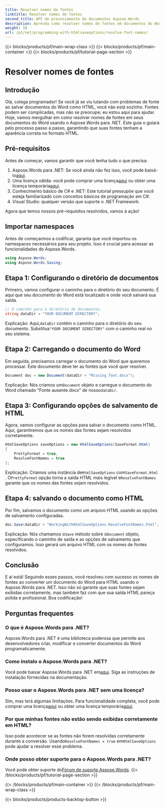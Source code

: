 ```yaml
---
title: Resolver nomes de fontes
linktitle: Resolver nomes de fontes
second_title: API de processamento de documentos Aspose.Words
description: Aprenda como resolver nomes de fontes em documentos do Word ao converter para HTML usando o Aspose.Words para .NET. Guia passo a passo com explicações detalhadas.
weight: 10
url: /pt/net/programming-with-htmlsaveoptions/resolve-font-names/
---
```


{{< blocks/products/pf/main-wrap-class >}}
{{< blocks/products/pf/main-container >}}
{{< blocks/products/pf/tutorial-page-section >}}

# Resolver nomes de fontes

## Introdução

Olá, colega programador! Se você já se viu lutando com problemas de fonte ao salvar documentos do Word como HTML, você não está sozinho. Fontes podem ser complicadas, mas não se preocupe; eu estou aqui para ajudar. Hoje, vamos mergulhar em como resolver nomes de fontes em seus documentos do Word usando o Aspose.Words para .NET. Este guia o guiará pelo processo passo a passo, garantindo que suas fontes tenham a aparência correta no formato HTML.

## Pré-requisitos

Antes de começar, vamos garantir que você tenha tudo o que precisa:

1.  Aspose.Words para .NET: Se você ainda não fez isso, você pode baixá-lo[aqui](https://releases.aspose.com/words/net/).
2.  Uma licença válida: você pode comprar uma licença[aqui](https://purchase.aspose.com/buy) ou obter uma licença temporária[aqui](https://purchase.aspose.com/temporary-license/).
3. Conhecimento básico de C# e .NET: Este tutorial pressupõe que você esteja familiarizado com conceitos básicos de programação em C#.
4. Visual Studio: qualquer versão que suporte o .NET Framework.

Agora que temos nossos pré-requisitos resolvidos, vamos à ação!

## Importar namespaces

Antes de começarmos a codificar, garanta que você importou os namespaces necessários para seu projeto. Isso é crucial para acessar as funcionalidades do Aspose.Words.

```csharp
using Aspose.Words;
using Aspose.Words.Saving;
```

## Etapa 1: Configurando o diretório de documentos

Primeiro, vamos configurar o caminho para o diretório do seu documento. É aqui que seu documento do Word está localizado e onde você salvará sua saída.

```csharp
// O caminho para o diretório de documentos.
string dataDir = "YOUR DOCUMENT DIRECTORY";
```

Explicação:
 Aqui,`dataDir` contém o caminho para o diretório do seu documento. Substitua`"YOUR DOCUMENT DIRECTORY"` com o caminho real no seu sistema.

## Etapa 2: Carregando o documento do Word

Em seguida, precisamos carregar o documento do Word que queremos processar. Este documento deve ter as fontes que você quer resolver.

```csharp
Document doc = new Document(dataDir + "Missing font.docx");
```

Explicação:
 Nós criamos um`Document` objeto e carregue o documento do Word chamado "Fonte ausente.docx" de nosso`dataDir`.

## Etapa 3: Configurando opções de salvamento de HTML

Agora, vamos configurar as opções para salvar o documento como HTML. Aqui, garantiremos que os nomes das fontes sejam resolvidos corretamente.

```csharp
HtmlSaveOptions saveOptions = new HtmlSaveOptions(SaveFormat.Html)
{
    PrettyFormat = true,
    ResolveFontNames = true
};
```

Explicação:
 Criamos uma instância de`HtmlSaveOptions` com`SaveFormat.Html` . O`PrettyFormat` opção torna a saída HTML mais legível e`ResolveFontNames` garante que os nomes das fontes sejam resolvidos.

## Etapa 4: salvando o documento como HTML

Por fim, salvamos o documento como um arquivo HTML usando as opções de salvamento configuradas.

```csharp
doc.Save(dataDir + "WorkingWithHtmlSaveOptions.ResolveFontNames.html", saveOptions);
```

Explicação:
 Nós chamamos o`Save` método sobre o`Document` objeto, especificando o caminho de saída e as opções de salvamento que configuramos. Isso gerará um arquivo HTML com os nomes de fontes resolvidos.

## Conclusão

E aí está! Seguindo esses passos, você resolveu com sucesso os nomes de fontes ao converter um documento do Word para HTML usando o Aspose.Words para .NET. Isso não só garante que suas fontes sejam exibidas corretamente, mas também faz com que sua saída HTML pareça polida e profissional. Boa codificação!

## Perguntas frequentes

### O que é Aspose.Words para .NET?
Aspose.Words para .NET é uma biblioteca poderosa que permite aos desenvolvedores criar, modificar e converter documentos do Word programaticamente.

### Como instalo o Aspose.Words para .NET?
 Você pode baixar Aspose.Words para .NET em[aqui](https://releases.aspose.com/words/net/). Siga as instruções de instalação fornecidas na documentação.

### Posso usar o Aspose.Words para .NET sem uma licença?
 Sim, mas terá algumas limitações. Para funcionalidade completa, você pode comprar uma licença[aqui](https://purchase.aspose.com/buy) ou obter uma licença temporária[aqui](https://purchase.aspose.com/temporary-license/).

### Por que minhas fontes não estão sendo exibidas corretamente em HTML?
 Isso pode acontecer se as fontes não forem resolvidas corretamente durante a conversão. Usando`ResolveFontNames = true` em`HtmlSaveOptions` pode ajudar a resolver esse problema.

### Onde posso obter suporte para o Aspose.Words para .NET?
 Você pode obter suporte do[Fórum de suporte Aspose.Words](https://forum.aspose.com/c/words/8).
{{< /blocks/products/pf/tutorial-page-section >}}

{{< /blocks/products/pf/main-container >}}
{{< /blocks/products/pf/main-wrap-class >}}

{{< blocks/products/products-backtop-button >}}
